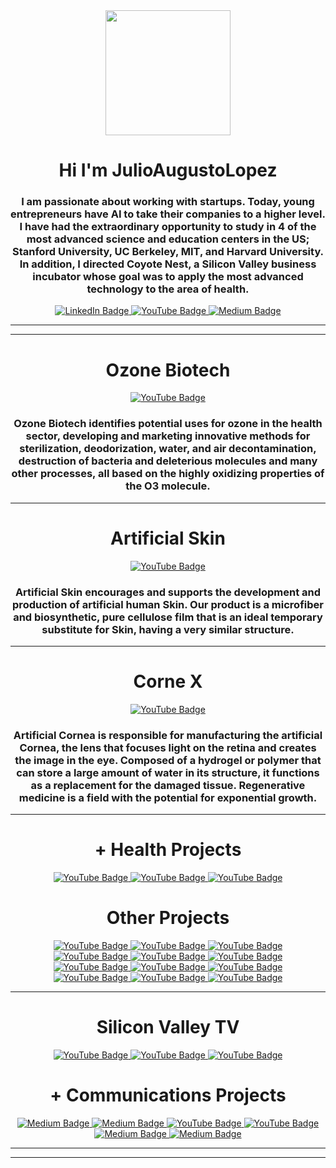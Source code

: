 <div id="header" align="center">
<img src="https://media3.giphy.com/media/ZaWIVLcGf8lqHK2rHq/giphy.gif?cid=5e214886e4xuwc1u2imdzt2eajy0etoy6rii8wgtahg2c7jn&rid=giphy.gif&ct=g" width=200 />
<h1 align="center">   Hi I'm JulioAugustoLopez</h1>
<h3 align="center">I am passionate about working with startups. Today, young entrepreneurs have AI to take their companies to a higher level. I have had the extraordinary opportunity to study in 4 of the most advanced science and education centers in the US; Stanford University, UC Berkeley, MIT, and Harvard University. In addition, I directed Coyote Nest, a Silicon Valley business incubator whose goal was to apply the most advanced technology to the area of health.</h3>

</div>



<div id="badges" align="center">
     <a href="https://www.linkedin.com/in/julio-lopez-b557082b/" target="_blank">
         <img src="https://img.shields.io/badge/LinkedIn-Julio%20Lopez-blue"
              alt="LinkedIn Badge" />
  </a>
  <a href="https://youtu.be/WS5lXuDuRVM" target="_blank">
         <img src="https://img.shields.io/youtube/views/WS5lXuDuRVM?color=red&label=YouTube&style=social"
              alt="YouTube Badge" />
  </a>
  <a href="https://medium.com/@cdn.ceo" target="_blank">
         <img src="https://img.shields.io/badge/Medium-Julio%20Lopez-lightgrey"
              alt="Medium Badge" />
  </a>
  </div>

---
---
<div id="header" align="center">
<h1 align="center">   Ozone Biotech</h1>
  <a href="https://youtu.be/Cbic1IndEZU" target="_blank">
         <img src="https://img.shields.io/youtube/views/Cbic1IndEZU?label=Ozone%20Biotech&logo=YouTube&style=social"
              alt="YouTube Badge" />
</a>

<h3 align="center">Ozone Biotech identifies potential uses for ozone in the health sector, developing and marketing innovative methods for sterilization, deodorization, water, and air decontamination, destruction of bacteria and deleterious molecules and many other processes, all based on the highly oxidizing properties of the O3 molecule.</h3>

</div>

---
<div id="header" align="center">
<h1 align="center">   Artificial Skin</h1>
  <a href="https://youtu.be/MQlkkzuJEv8" target="_blank">
         <img src="https://img.shields.io/youtube/views/MQlkkzuJEv8?label=Artificial%20Skin&logo=YouTube&style=social"
              alt="YouTube Badge" />
</a>

<h3 align="center">Artificial Skin encourages and supports the development and production of artificial human Skin. Our product is a microfiber and biosynthetic, pure cellulose film that is an ideal temporary substitute for Skin, having a very similar structure.</h3>

</div>

---
<div id="header" align="center">
<h1 align="center">   Corne X</h1>
  <a href="https://youtu.be/5R3zNP_EQbo" target="_blank">
         <img src="https://img.shields.io/youtube/views/5R3zNP_EQbo?label=Corne%20X&logo=YouTube&style=social"
"
              alt="YouTube Badge" />
</a>

<h3 align="center">Artificial Cornea is responsible for manufacturing the artificial Cornea, the lens that focuses light on the retina and creates the image in the eye. Composed of a hydrogel or polymer that can store a large amount of water in its structure, it functions as a replacement for the damaged tissue. Regenerative medicine is a field with the potential for exponential growth.</h3>

</div>

---
<div id="header" align="center">
<h1 align="center">   + Health Projects</h1>

<div id="badges" align="center">
     <a href="https://youtu.be/xEZ_pbXUyps” target="_blank">
         <img src="https://img.shields.io/youtube/views/xEZ_pbXUyps?label=Exponential%20Medicine&logo=YouTube&style=social"
              alt="YouTube Badge" />
  </a>
  <a href="https://youtu.be/74G-oV0ixOU" target="_blank">
         <img src="https://img.shields.io/youtube/views/74G-oV0ixOU?label=Artificial%20Prosthesis%20X&logo=YouTube&style=social "
              alt="YouTube Badge" />
  </a>
  <a href="https://youtu.be/_9lWrZiTnUM " target="_blank">
         <img src="https://img.shields.io/youtube/views/_9lWrZiTnUM?label=Neuronet%20X&logo=YouTube&style=social"
              alt="YouTube Badge" />
  </a>
  </div>
  <div id="header" align="center">
<h1 align="center">   Other Projects</h1>

<div id="badges" align="center">
     <a href="https://youtu.be/DURYegqVyV8” target="_blank">
         <img src="https://img.shields.io/youtube/views/DURYegqVyV8?label=BioHydrogels&logo=YouTube&style=social"
              alt="YouTube Badge" />
  </a>
  <a href="https://youtu.be/_Yd8LOIUdfE" target="_blank">
         <img src="https://img.shields.io/youtube/views/_Yd8LOIUdfE?label=180%20High%20Tech%20Labs&logo=YouTube&style=social"
              alt="YouTube Badge" />
  </a>
  <a href="https://youtu.be/g5RH76DxfL0" target="_blank">
         <img src="https://img.shields.io/youtube/views/g5RH76DxfL0?label=Graphene%20Inc&logo=YouTube&style=social"
              alt="YouTube Badge" />
              
</a>

</div>
<div id="badges" align="center">
     <a href="https://youtu.be/c2Jgpn4gmcU” target="_blank">
         <img src="https://img.shields.io/youtube/views/c2Jgpn4gmcU?label=Ligo&logo=YouTube&style=social"
              alt="YouTube Badge" />
  </a>
  <a href="https://youtu.be/I4NQUR71n_0" target="_blank">
         <img src="https://img.shields.io/youtube/views/I4NQUR71n_0?label=Intelligent%20Driving%20Device%20%28IDD%29&logo=YouTube&style=social"
              alt="YouTube Badge" />
  </a>
  <a href="https://youtu.be/GAyq9TdGTtI" target="_blank">
         <img src="https://img.shields.io/youtube/views/GAyq9TdGTtI?label=Coke%20X&logo=YouTube&style=social"
              alt="YouTube Badge" />
              
</a>

</div>
<div id="badges" align="center">
     <a href="https://youtu.be/CXQGoFUgV3o” target="_blank">
         <img src="https://img.shields.io/youtube/views/CXQGoFUgV3o?label=Driving%20Ability%20System%20%28DAS%29&logo=YouTube&style=social"
              alt="YouTube Badge" />
  </a>
  <a href="https://youtu.be/Gt53AQnaMaI" target="_blank">
         <img src="https://img.shields.io/youtube/views/Gt53AQnaMaI?label=Vsets&logo=YouTube&style=social"
              alt="YouTube Badge" />
  </a>
  <a href="https://youtu.be/0NvXtKowSF8" target="_blank">
         <img src="https://img.shields.io/youtube/views/Gt53AQnaMaI?label=3D%20Factory&logo=YouTube&style=social"
              alt="YouTube Badge" />
              
</a>

</div>
<div id="badges" align="center">
     <a href="https://youtu.be/kpV8yO5qjlg” target="_blank">
         <img src="https://img.shields.io/youtube/views/kpV8yO5qjlg?label=Nano%20University&logo=YouTube&style=social"
              alt="YouTube Badge" />
  </a>
  <a href="https://youtu.be/7K7KkJK_3Es" target="_blank">
         <img src="https://img.shields.io/youtube/views/7K7KkJK_3Es?label=Olympic%20eGames&logo=YouTube&style=social"
              alt="YouTube Badge" />
  </a>
  <a href="https://youtu.be/5CsOvmiNzrg" target="_blank">
         <img src="https://img.shields.io/youtube/views/5CsOvmiNzrg?label=Patents%20Funds%20of%20the%20Americas&logo=YouTube&style=social"
              alt="YouTube Badge" />
              
</a>

</div>
     
 ---
     
<div id="header" align="center">
<h1 align="center">   Silicon Valley TV</h1>

<div id="badges" align="center">
     <a href="https://youtu.be/ulOSpD2qIlQ" target="_blank">
         <img src="https://img.shields.io/youtube/views/ulOSpD2qIlQ?label=Silicon%20Valley%20TV&logo=YouTube&style=social"
              alt="YouTube Badge" />
  </a>
  <a href="https://youtu.be/HxW-0TJVkoc" target="_blank">
         <img src="https://img.shields.io/youtube/views/HxW-0TJVkoc?label=Promo%20Sport%20Labs&logo=YouTube&style=social"
              alt="YouTube Badge" />
  </a>
  <a href="https://youtu.be/C6u3H6DFFDo" target="_blank">
         <img src="https://img.shields.io/youtube/views/C6u3H6DFFDo?label=Promo%20Everything%20for%20Gamers&logo=YouTube&style=social"
              alt="YouTube Badge" />
  </a>
  </div>
    <div id="header" align="center">
<h1 align="center">   + Communications Projects</h1>
    </a>
  <a href="https://medium.com/@cdn.ceo/the-daily-journal-1945-2008-44539ff7006c" target="_blank">
         <img src="https://img.shields.io/badge/Medium-The%20Daily%20Journal-lightgrey"
              alt="Medium Badge" />
 
</a>
  <a href="https://medium.com/@cdn.ceo/anzo%C3%A1tegui-tv-30d1da264bfc" target="_blank">
         <img src="https://img.shields.io/badge/Medium-Anzoategui%20TV-lightgrey"
              alt="Medium Badge" />

</a>
  <a href="https://youtu.be/43Z1XFYIZgo" target="_blank">
         <img src="https://img.shields.io/youtube/views/43Z1XFYIZgo?label=Mira%20TV%20%26%20Mediaset%20Spain&logo=YouTube&style=social"
              alt="YouTube Badge" />

</a>
  <a href="https://youtu.be/8sHpeI_r-qo" target="_blank">
         <img src="https://img.shields.io/youtube/views/8sHpeI_r-qo?label=Mira%20TV%20&logo=YouTube&style=social"
              alt="YouTube Badge" />

</a>
  <a href="https://medium.com/@cdn.ceo/amtv-9ef5f4e249d9" target="_blank">
         <img src="https://img.shields.io/badge/Medium-AMTV-lightgrey"
              alt="Medium Badge" />
</a>
     <a href="https://medium.com/@cdn.ceo/communication-project-for-defense-industry-f2347d392a34" target="_blank">
         <img src="https://img.shields.io/badge/Medium-Communication%20Project%20for%20Defense%20Industry-lightgrey"
              alt="Medium Badge" />
 </a>
 </div>
    
---
---



  
